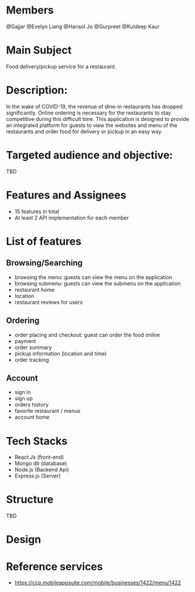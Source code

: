 # Members
@Gajjar 
@Evelyn Liang 
@Hansol Jo 
@Gurpreet
@Kuldeep Kaur

# Main Subject
Food delivery/pickup service for a restaurant. 

# Description:
 In the wake of COVID-19, the revenue of dine-in restaurants has dropped significantly. Online ordering is necessary for the restaurants to stay competitive during this difficult time. This application is designed to provide an integrated platform for guests to view the websites and menu of the restaurants and order food for delivery or pickup in an easy way.

# Targeted audience and objective:
TBD
 

# Features and Assignees
* 15 features in total
* At least 2 API implementation for each member

# List of features 
## Browsing/Searching
* browsing the menu: guests can view the menu on the application
* browsing submenu: guests can view the submenu on the application
* restaurant home
* location
* restaurant reviews for users

## Ordering
* order placing and checkout: guest can order the food online
* payment
* order summary
* pickup information (location and time)
* order tracking

## Account
* sign in
* sign up 
* orders history
* favorite restaurant / menus
* account home

 

# Tech Stacks
* React.Js (front-end)
* Mongo db (database)
* Node.js (Backend Api)
* Express.js (Server)

# Structure
TBD

# Design
 

# Reference services
* https://ccp.mobileappsuite.com/mobile/businesses/1422/menu/1422
